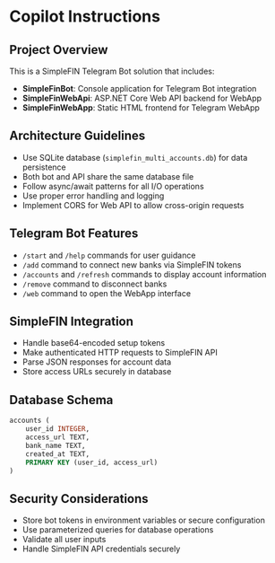 # Copilot Instructions

<!-- Use this file to provide workspace-specific custom instructions to Copilot. For more details, visit https://code.visualstudio.com/docs/copilot/copilot-customization#_use-a-githubcopilotinstructionsmd-file -->

## Project Overview
This is a SimpleFIN Telegram Bot solution that includes:
- **SimpleFinBot**: Console application for Telegram Bot integration
- **SimpleFinWebApi**: ASP.NET Core Web API backend for WebApp
- **SimpleFinWebApp**: Static HTML frontend for Telegram WebApp

## Architecture Guidelines
- Use SQLite database (`simplefin_multi_accounts.db`) for data persistence
- Both bot and API share the same database file
- Follow async/await patterns for all I/O operations
- Use proper error handling and logging
- Implement CORS for Web API to allow cross-origin requests

## Telegram Bot Features
- `/start` and `/help` commands for user guidance
- `/add` command to connect new banks via SimpleFIN tokens
- `/accounts` and `/refresh` commands to display account information
- `/remove` command to disconnect banks
- `/web` command to open the WebApp interface

## SimpleFIN Integration
- Handle base64-encoded setup tokens
- Make authenticated HTTP requests to SimpleFIN API
- Parse JSON responses for account data
- Store access URLs securely in database

## Database Schema
```sql
accounts (
    user_id INTEGER,
    access_url TEXT,
    bank_name TEXT,
    created_at TEXT,
    PRIMARY KEY (user_id, access_url)
)
```

## Security Considerations
- Store bot tokens in environment variables or secure configuration
- Use parameterized queries for database operations
- Validate all user inputs
- Handle SimpleFIN API credentials securely
